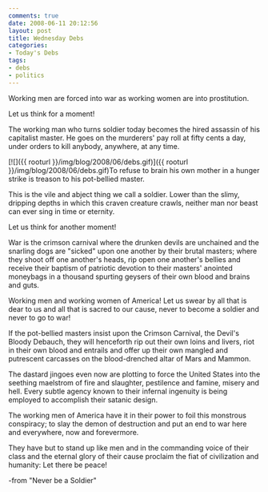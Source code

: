 ```yaml
---
comments: true
date: 2008-06-11 20:12:56
layout: post
title: Wednesday Debs
categories:
- Today's Debs
tags:
- debs
- politics
---
```


Working men are forced into war as working women are into prostitution.

Let us think for a moment!

The working man who turns soldier today becomes the hired assassin of his capitalist master. He goes on the murderers' pay roll at fifty cents a day, under orders to kill anybody, anywhere, at any time.

[![]({{ rooturl }}/img/blog/2008/06/debs.gif)]({{ rooturl }}/img/blog/2008/06/debs.gif)To refuse to brain his own mother in a hunger strike is treason to his pot-bellied master.<!-- more -->

This is the vile and abject thing we call a soldier. Lower than the slimy, dripping depths in which this craven creature crawls, neither man nor beast can ever sing in time or eternity.

Let us think for another moment!

War is the crimson carnival where the drunken devils are unchained and the snarling dogs are "sicked" upon one another by their brutal masters; where they shoot off one another's heads, rip open one another's bellies and receive their baptism of patriotic devotion to their masters' anointed moneybags in a thousand spurting geysers of their own blood and brains and guts.

Working men and working women of America! Let us swear by all that is dear to us and all that is sacred to our cause, never to become a soldier and never to go to war!

If the pot-bellied masters insist upon the Crimson Carnival, the Devil's Bloody Debauch, they will henceforth rip out their own loins and livers, riot in their own blood and entrails and offer up their own mangled and putrescent carcasses on the blood-drenched altar of Mars and Mammon.

The dastard jingoes even now are plotting to force the United States into the seething maelstrom of fire and slaughter, pestilence and famine, misery and hell. Every subtle agency known to their infernal ingenuity is being employed to accomplish their satanic design.

The working men of America have it in their power to foil this monstrous conspiracy; to slay the demon of destruction and put an end to war here and everywhere, now and forevermore.

They have but to stand up like men and in the commanding voice of their class and the eternal glory of their cause proclaim the fiat of civilization and humanity: Let there be peace!

-from "Never be a Soldier"
